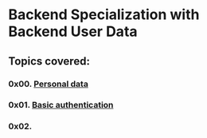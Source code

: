 # Backend Specialization with Backend User Data

## Topics covered:

### 0x00. [Personal data](https://github.com/GideonBature/alx-backend-user-data/tree/main/0x00-personal_data)

### 0x01. [Basic authentication](https://github.com/GideonBature/alx-backend/tree/main/0x01-basic_authentication)

### 0x02. [](https://github.com/GideonBature/alx-backend/tree/main/0x02-i18n)
